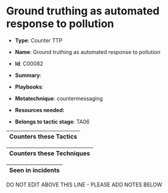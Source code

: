 # Ground truthing as automated response to pollution

* **Type**: Counter TTP

* **Name**: Ground truthing as automated response to pollution

* **Id**: C00082

* **Summary**: 

* **Playbooks**: 

* **Metatechnique**: countermessaging

* **Resources needed:** 

* **Belongs to tactic stage**: TA06


| Counters these Tactics |
| ---------------------- |



| Counters these Techniques |
| ------------------------- |



| Seen in incidents |
| ----------------- |


DO NOT EDIT ABOVE THIS LINE - PLEASE ADD NOTES BELOW